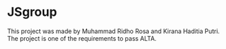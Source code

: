 # JSgroup

This project was made by Muhammad Ridho Rosa and Kirana Haditia Putri.
The project is one of the requirements to pass ALTA.
